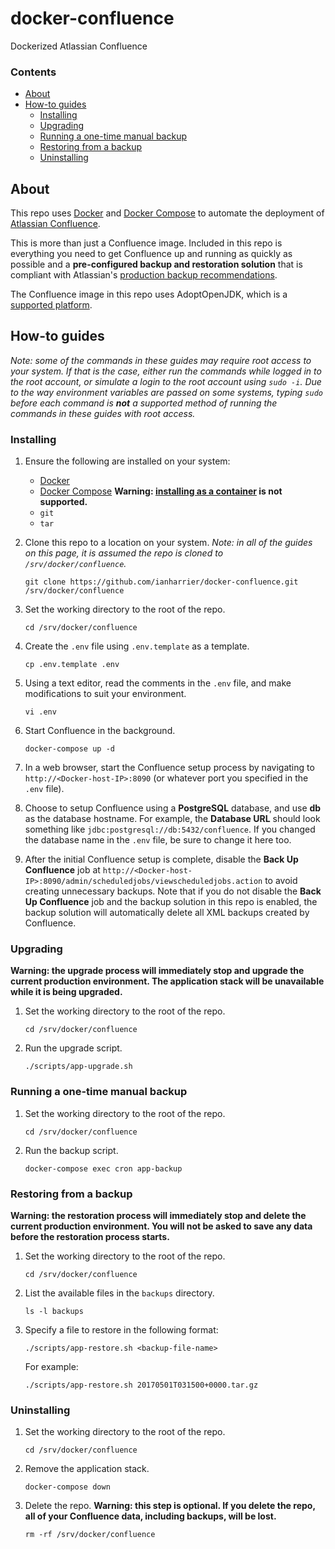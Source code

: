 # docker-confluence

Dockerized Atlassian Confluence

### Contents

* [About](#about)
* [How-to guides](#how-to-guides)
    * [Installing](#installing)
    * [Upgrading](#upgrading)
    * [Running a one-time manual backup](#running-a-one-time-manual-backup)
    * [Restoring from a backup](#restoring-from-a-backup)
    * [Uninstalling](#uninstalling)

## About

This repo uses [Docker](https://www.docker.com) and [Docker Compose](https://docs.docker.com/compose/) to automate the deployment of [Atlassian Confluence](https://www.atlassian.com/software/confluence).

This is more than just a Confluence image. Included in this repo is everything you need to get Confluence up and running as quickly as possible and a **pre-configured backup and restoration solution** that is compliant with Atlassian's [production backup recommendations](https://confluence.atlassian.com/doc/production-backup-strategy-38797389.html).

The Confluence image in this repo uses AdoptOpenJDK, which is a [supported platform](https://confluence.atlassian.com/doc/supported-platforms-207488198.html).

## How-to guides

*Note: some of the commands in these guides may require root access to your system. If that is the case, either run the commands while logged in to the root account, or simulate a login to the root account using `sudo -i`. Due to the way environment variables are passed on some systems, typing `sudo` before each command is __not__ a supported method of running the commands in these guides with root access.*

### Installing

1. Ensure the following are installed on your system:

    * [Docker](https://docs.docker.com/engine/installation/)
    * [Docker Compose](https://docs.docker.com/compose/install/) **Warning: [installing as a container](https://docs.docker.com/compose/install/#install-as-a-container) is not supported.**
    * `git`
    * `tar`

2. Clone this repo to a location on your system. *Note: in all of the guides on this page, it is assumed the repo is cloned to `/srv/docker/confluence`.*

    ```shell
    git clone https://github.com/ianharrier/docker-confluence.git /srv/docker/confluence
    ```

3. Set the working directory to the root of the repo.

    ```shell
    cd /srv/docker/confluence
    ```

4. Create the `.env` file using `.env.template` as a template.

    ```shell
    cp .env.template .env
    ```

5. Using a text editor, read the comments in the `.env` file, and make modifications to suit your environment.

    ```shell
    vi .env
    ```

6. Start Confluence in the background.

    ```shell
    docker-compose up -d
    ```

7. In a web browser, start the Confluence setup process by navigating to `http://<Docker-host-IP>:8090` (or whatever port you specified in the `.env` file).

8. Choose to setup Confluence using a **PostgreSQL** database, and use **db** as the database hostname. For example, the **Database URL** should look something like `jdbc:postgresql://db:5432/confluence`. If you changed the database name in the `.env` file, be sure to change it here too.

9. After the initial Confluence setup is complete, disable the **Back Up Confluence** job at `http://<Docker-host-IP>:8090/admin/scheduledjobs/viewscheduledjobs.action` to avoid creating unnecessary backups. Note that if you do not disable the **Back Up Confluence** job and the backup solution in this repo is enabled, the backup solution will automatically delete all XML backups created by Confluence.

### Upgrading

**Warning: the upgrade process will immediately stop and upgrade the current production environment. The application stack will be unavailable while it is being upgraded.**

1. Set the working directory to the root of the repo.

    ```shell
    cd /srv/docker/confluence
    ```

2. Run the upgrade script.

    ```shell
    ./scripts/app-upgrade.sh
    ```

### Running a one-time manual backup

1. Set the working directory to the root of the repo.

    ```shell
    cd /srv/docker/confluence
    ```

2. Run the backup script.

    ```shell
    docker-compose exec cron app-backup
    ```

### Restoring from a backup

**Warning: the restoration process will immediately stop and delete the current production environment. You will not be asked to save any data before the restoration process starts.**

1. Set the working directory to the root of the repo.

    ```shell
    cd /srv/docker/confluence
    ```

2. List the available files in the `backups` directory.

    ```shell
    ls -l backups
    ```

3. Specify a file to restore in the following format:

    ```shell
    ./scripts/app-restore.sh <backup-file-name>
    ```

    For example:

    ```shell
    ./scripts/app-restore.sh 20170501T031500+0000.tar.gz
    ```

### Uninstalling

1. Set the working directory to the root of the repo.

    ```shell
    cd /srv/docker/confluence
    ```

2. Remove the application stack.

    ```shell
    docker-compose down
    ```

3. Delete the repo. **Warning: this step is optional. If you delete the repo, all of your Confluence data, including backups, will be lost.**

    ```shell
    rm -rf /srv/docker/confluence
    ```
